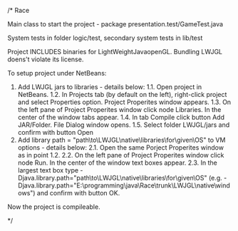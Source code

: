 /* Race
  
  Main class to start the project - package presentation.test/GameTest.java
  
  System tests in folder logic/test, secondary system tests in lib/test

  Project INCLUDES binaries for LightWeightJavaopenGL. Bundling LWJGL doens't violate its license.
  
  To setup project under NetBeans:
  1. Add LWJGL jars to libraries - details below:
	  1.1. Open project in NetBeans.
	  1.2. In Projects tab (by default on the left), right-click project and select Properties option. Project Properites window appears.
	  1.3. On the left pane of Project Properites window click node Libraries. In the center of the window tabs appear.
	  1.4. In tab Compile click button Add JAR/Folder. File Dialog window opens.
	  1.5. Select folder LWJGL/jars and confirm with button Open
  2. Add library path = "path\to\LWJGL\native\libraries\for\given\OS" to VM options - details below:
	  2.1. Open the same Porject Properites window as in point 1.2.
	  2.2. On the left pane of Project Properites window click node Run. In the center of the window text boxes appear.
	  2.3. In the largest text box type -Djava.library.path="path\to\LWJGL\native\libraries\for\given\OS" 
	  (e.g. -Djava.library.path="E:\programming\java\Race\trunk\LWJGL\native\windows\") and confirm with button OK.
	  
  Now the project is compileable.
  
*/
